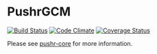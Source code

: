 # PushrGCM

[![Build Status](https://travis-ci.org/9to5/pushr-gcm.svg?branch=master)](https://travis-ci.org/9to5/pushr-gcm)
[![Code Climate](https://codeclimate.com/github/9to5/pushr-gcm.png)](https://codeclimate.com/github/9to5/pushr-gcm)
[![Coverage Status](https://coveralls.io/repos/9to5/pushr-gcm/badge.png)](https://coveralls.io/r/9to5/pushr-gcm)

Please see [pushr-core](https://github.com/tompesman/pushr-core) for more information.